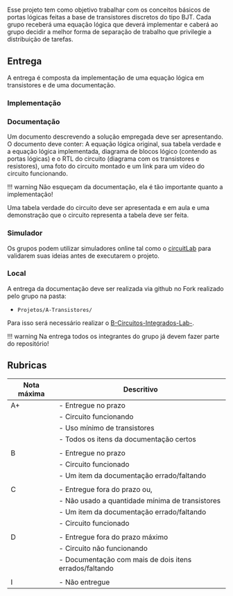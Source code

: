 # 

Esse projeto tem como objetivo trabalhar com os conceitos básicos de portas lógicas feitas a base de transistores discretos do tipo BJT. Cada grupo receberá uma equação lógica que deverá implementar e caberá ao grupo decidir a melhor forma de separação de trabalho que privilegie a distribuição de tarefas.

## Entrega

A entrega é composta da implementação de uma equação lógica em transistores e de uma documentação.

### Implementação



### Documentação

Um documento descrevendo a solução empregada deve ser apresentando. O documento deve conter: A equação lógica original, sua tabela verdade e a equação lógica implementada, diagrama de blocos lógico (contendo as portas lógicas) e o RTL do circuito (diagrama com os transistores e resistores), uma foto do circuito montado e um link para um vídeo do circuito funcionando.

!!! warning 
    Não esqueçam da documentação, ela é tão importante quanto a implementação!

Uma tabela verdade do circuito deve ser apresentada e em aula e uma demonstração que o circuito representa a tabela deve ser feita.

### Simulador

Os grupos podem utilizar simuladores online tal como o [circuitLab](https://www.circuitlab.com/circuit/8kqd6b55q67e/bjt-not/) para validarem suas ideias antes de executarem o projeto.

### Local 

A entrega da documentação deve ser realizada via github no Fork realizado pelo grupo na pasta:

- `Projetos/A-Transistores/`

Para isso será necessário realizar o [B-Circuitos-Integrados-Lab-](B-Circuitos-Integrados-Lab-2).

!!! warning 
    Na entrega todos os integrantes do grupo já devem fazer parte do repositório!

## Rubricas

| Nota máxima | Descritivo                                             |
|-------------|--------------------------------------------------------|
| A+          | - Entregue no prazo                                    |
|             | - Circuito funcionando                                 |
|             | - Uso mínimo de transistores                           |
|             | - Todos os itens da documentação certos                |
|             |                                                        |
| B           | - Entregue no prazo                                    |
|             | - Circuito funcionado                                  |
|             | - Um item da documentação errado/faltando              |
|             |                                                        |
| C           | - Entregue fora do prazo ou,                           |
|             | - Não usado a quantidade mínima de transistores        |
|             | - Um item da documentação errado/faltando              |
|             | - Circuito funcionado                                  |
|             |                                                        |
| D           | - Entregue fora do prazo máximo                        |
|             | - Circuito não funcionando                             |
|             | - Documentação com mais de dois itens errados/faltando |
|             |                                                        |
| I           | - Não entregue                                         |


